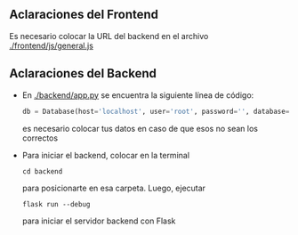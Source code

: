 ## Aclaraciones del Frontend
Es necesario colocar la URL del backend en el archivo [./frontend/js/general.js](./frontend/js/general.js)


## Aclaraciones del Backend
* En [./backend/app.py](./backend/app.py) se encuentra la siguiente línea de código:

    ```py
    db = Database(host='localhost', user='root', password='', database='databasesaboreseurolatinos') # Se conecta a la base de datos

    ```

    es necesario colocar tus datos en caso de que esos no sean los correctos

* Para iniciar el backend, colocar en la terminal

    ```
    cd backend
    ```

    para posicionarte en esa carpeta. Luego, ejecutar

    ```
    flask run --debug
    ```

    para iniciar el servidor backend con Flask
